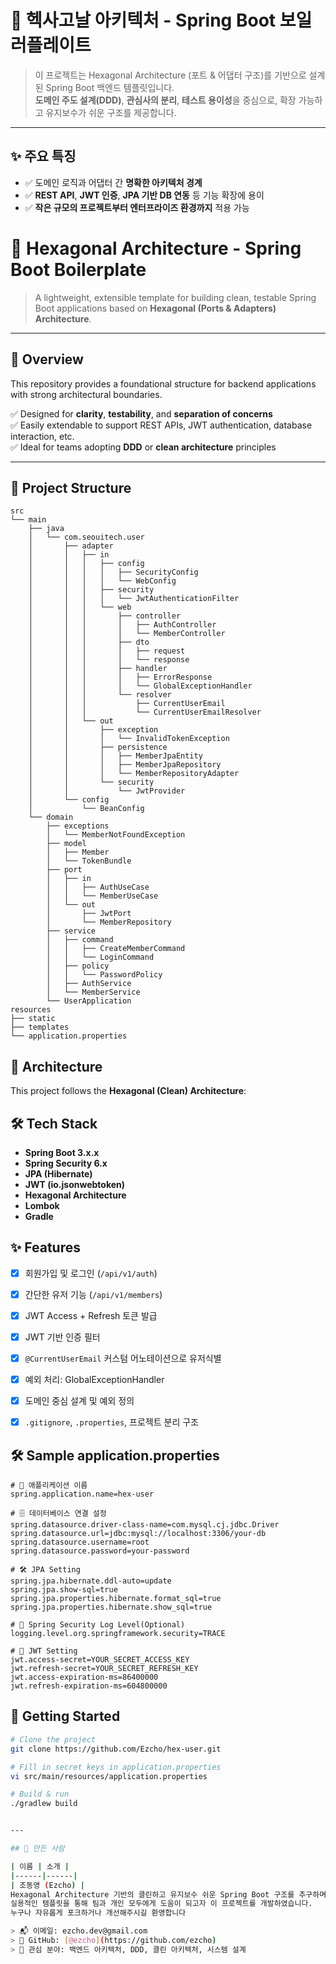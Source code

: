 # 🧱 헥사고날 아키텍처 - Spring Boot 보일러플레이트

> 이 프로젝트는 Hexagonal Architecture (포트 & 어댑터 구조)를 기반으로 설계된 Spring Boot 백엔드 템플릿입니다.  
> **도메인 주도 설계(DDD)**, **관심사의 분리**, **테스트 용이성**을 중심으로, 확장 가능하고 유지보수가 쉬운 구조를 제공합니다.

---

## ✨ 주요 특징

- ✅ 도메인 로직과 어댑터 간 **명확한 아키텍처 경계**
- ✅ **REST API**, **JWT 인증**, **JPA 기반 DB 연동** 등 기능 확장에 용이
- ✅ **작은 규모의 프로젝트부터 엔터프라이즈 환경까지** 적용 가능



# 🧱 Hexagonal Architecture - Spring Boot Boilerplate

> A lightweight, extensible template for building clean, testable Spring Boot applications based on **Hexagonal (Ports & Adapters) Architecture**.

---

## 📐 Overview

This repository provides a foundational structure for backend applications with strong architectural boundaries.

✅ Designed for **clarity**, **testability**, and **separation of concerns**  
✅ Easily extendable to support REST APIs, JWT authentication, database interaction, etc.  
✅ Ideal for teams adopting **DDD** or **clean architecture** principles

---

## 📁 Project Structure

```plaintext
src
└── main
    ├── java
    │   └── com.seouitech.user
    │       ├── adapter
    │       │   ├── in
    │       │   │   ├── config
    │       │   │   │   ├── SecurityConfig
    │       │   │   │   └── WebConfig
    │       │   │   ├── security
    │       │   │   │   └── JwtAuthenticationFilter
    │       │   │   └── web
    │       │   │       ├── controller
    │       │   │       │   ├── AuthController
    │       │   │       │   └── MemberController
    │       │   │       ├── dto
    │       │   │       │   ├── request
    │       │   │       │   └── response
    │       │   │       ├── handler
    │       │   │       │   ├── ErrorResponse
    │       │   │       │   └── GlobalExceptionHandler
    │       │   │       └── resolver
    │       │   │           ├── CurrentUserEmail
    │       │   │           └── CurrentUserEmailResolver
    │       │   └── out
    │       │       ├── exception
    │       │       │   └── InvalidTokenException
    │       │       ├── persistence
    │       │       │   ├── MemberJpaEntity
    │       │       │   ├── MemberJpaRepository
    │       │       │   └── MemberRepositoryAdapter
    │       │       └── security
    │       │           └── JwtProvider
    │       └── config
    │           └── BeanConfig
    └── domain
        ├── exceptions
        │   └── MemberNotFoundException
        ├── model
        │   ├── Member
        │   └── TokenBundle
        ├── port
        │   ├── in
        │   │   ├── AuthUseCase
        │   │   └── MemberUseCase
        │   └── out
        │       ├── JwtPort
        │       └── MemberRepository
        ├── service
        │   ├── command
        │   │   ├── CreateMemberCommand
        │   │   └── LoginCommand
        │   ├── policy
        │   │   └── PasswordPolicy
        │   ├── AuthService
        │   └── MemberService
        └── UserApplication
resources
├── static
├── templates
└── application.properties
```


## 🧱 Architecture

This project follows the **Hexagonal (Clean) Architecture**:


## 🛠 Tech Stack

- **Spring Boot 3.x.x**
- **Spring Security 6.x**
- **JPA (Hibernate)**
- **JWT (io.jsonwebtoken)**
- **Hexagonal Architecture**
- **Lombok**
- **Gradle**


## ✨ Features

- [x] 회원가입 및 로그인 (`/api/v1/auth`)
- [x] 간단한 유저 기능 (`/api/v1/members`)
- [x] JWT Access + Refresh 토큰 발급
- [x] JWT 기반 인증 필터
- [x] `@CurrentUserEmail` 커스텀 어노테이션으로 유저식별
- [x] 예외 처리: GlobalExceptionHandler
- [x] 도메인 중심 설계 및 예외 정의
- [x] `.gitignore`, `.properties`, 프로젝트 분리 구조


## 🛠️ Sample application.properties
```
# 📛 애플리케이션 이름
spring.application.name=hex-user

# 🗄️ 데이터베이스 연결 설정
spring.datasource.driver-class-name=com.mysql.cj.jdbc.Driver
spring.datasource.url=jdbc:mysql://localhost:3306/your-db
spring.datasource.username=root
spring.datasource.password=your-password

# 🛠️ JPA Setting
spring.jpa.hibernate.ddl-auto=update         
spring.jpa.show-sql=true                    
spring.jpa.properties.hibernate.format_sql=true
spring.jpa.properties.hibernate.show_sql=true

# 🧪 Spring Security Log Level(Optional)
logging.level.org.springframework.security=TRACE

# 🔐 JWT Setting
jwt.access-secret=YOUR_SECRET_ACCESS_KEY
jwt.refresh-secret=YOUR_SECRET_REFRESH_KEY
jwt.access-expiration-ms=86400000           
jwt.refresh-expiration-ms=604800000
```
## 🚀 Getting Started

```bash
# Clone the project
git clone https://github.com/Ezcho/hex-user.git

# Fill in secret keys in application.properties
vi src/main/resources/application.properties

# Build & run
./gradlew build


---

## 👤 만든 사람

| 이름 | 소개 |
|------|------|
| 조동영 (Ezcho) |  
Hexagonal Architecture 기반의 클린하고 유지보수 쉬운 Spring Boot 구조를 추구하며,  
실용적인 템플릿을 통해 팀과 개인 모두에게 도움이 되고자 이 프로젝트를 개발하였습니다.
누구나 자유롭게 포크하거나 개선해주시길 환영합니다

> 📬 이메일: ezcho.dev@gmail.com  
> 💼 GitHub: [@ezcho](https://github.com/ezcho)  
> 🧭 관심 분야: 백엔드 아키텍처, DDD, 클린 아키텍처, 시스템 설계
